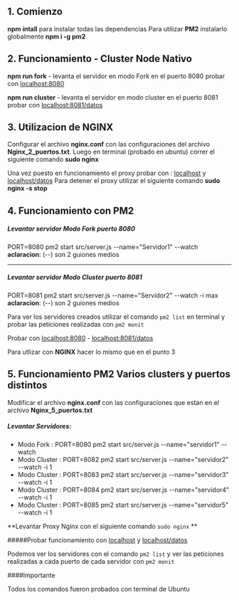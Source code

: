 ## 1. Comienzo

**npm intall** para instalar todas las dependencias
Para utilizar **PM2** instalarlo globalmente **npm i -g pm2**

## 2. Funcionamiento - Cluster Node Nativo

**npm run fork** - levanta el servidor en modo Fork en el puerto 8080
probar con [localhost:8080](http://localhost:8080 "localhost:8080")

**npm run cluster** - levanta el servidor en modo cluster en el puerto 8081
probar con [localhost:8081/datos](http://localhost:8081/datos "localhost:8081/datos")

## 3. Utilizacion de NGINX

Configurar el archivo **nginx.conf** con las configuraciones del archivo **Nginx_2_puertos.txt**. Luego en terminal (probado en ubuntu) correr el siguiente comando **sudo nginx**

Una vez puesto en funcionamiento el proxy probar con : [localhost](http://localhost "localhost") y [localhost/datos](http://localhost/datos "localhost/datos")
Para detener el proxy utilizar el siguiente comando **sudo nginx -s stop**

## 4. Funcionamiento con PM2

##### Levantar servidor Modo Fork puerto 8080

PORT=8080 pm2 start src/server.js --name="Servidor1" --watch
**aclaracion**: (--) son 2 guiones medios

---

##### Levantar servidor Modo Cluster puerto 8081

PORT=8081 pm2 start src/server.js --name="Servidor2" --watch -i max
**aclaracion**: (--) son 2 guiones medios

Para ver los servidores creados utilizar el comando `pm2 list` en terminal
y probar las peticiones realizadas con `pm2 monit`

Probar con [localhost:8080](http://localhost:8080 "localhost:8080") - [localhost:8081/datos](http://localhost:8081/datos "localhost:8081/datos")

Para utlizar con **NGINX** hacer lo mismo que en el punto 3

## 5. Funcionamiento PM2 Varios clusters y puertos distintos

Modificar el archivo **nginx.conf** con las configuraciones que estan en el archivo **Nginx_5_puertos.txt**

##### Levantar Servidores:

- Modo Fork : PORT=8080 pm2 start src/server.js --name="servidor1" --watch
- Modo Cluster : PORT=8082 pm2 start src/server.js --name="servidor2" --watch -i 1
- Modo Cluster : PORT=8083 pm2 start src/server.js --name="servidor3" --watch -i 1
- Modo Cluster : PORT=8084 pm2 start src/server.js --name="servidor4" --watch -i 1
- Modo Cluster : PORT=8085 pm2 start src/server.js --name="servidor5" --watch -i 1

**Levantar Proxy Nginx con el siguiente comando `sudo nginx` **

#####Probar funcionamiento con [localhost](http://localhost "localhost") y [localhost/datos](http://localhost/datos "localhost/datos")

Podemos ver los servidores con el comando `pm2 list` y ver las peticiones realizadas a cada puerto de cada servidor con `pm2 monit`

####Importante

Todos los comandos fueron probados con terminal de Ubuntu
